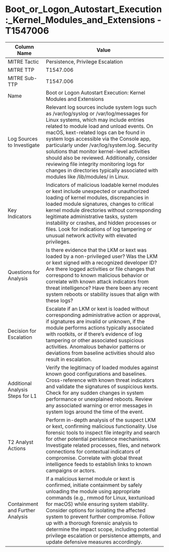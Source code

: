 # Boot_or_Logon_Autostart_Execution:_Kernel_Modules_and_Extensions - T1547006

| Column Name | Value |
|-------------|-------|
| MITRE Tactic | Persistence, Privilege Escalation |
| MITRE TTP | T1547.006 |
| MITRE Sub-TTP | T1547.006 |
| Name | Boot or Logon Autostart Execution: Kernel Modules and Extensions |
| Log Sources to Investigate | Relevant log sources include system logs such as /var/log/syslog or /var/log/messages for Linux systems, which may include entries related to module load and unload events. On macOS, kext-related logs can be found in system logs accessible via the Console app, particularly under /var/log/system.log. Security solutions that monitor kernel-level activities should also be reviewed. Additionally, consider reviewing file integrity monitoring logs for changes in directories typically associated with modules like /lib/modules/ in Linux. |
| Key Indicators | Indicators of malicious loadable kernel modules or kext include unexpected or unauthorized loading of kernel modules, discrepancies in loaded module signatures, changes to critical kernel module directories without corresponding legitimate administrative tasks, system instability or crashes, and hidden processes or files. Look for indications of log tampering or unusual network activity with elevated privileges. |
| Questions for Analysis | Is there evidence that the LKM or kext was loaded by a non-privileged user? Was the LKM or kext signed with a recognized developer ID? Are there logged activities or file changes that correspond to known malicious behavior or correlate with known attack indicators from threat intelligence? Have there been any recent system reboots or stability issues that align with these logs? |
| Decision for Escalation | Escalate if an LKM or kext is loaded without corresponding administrative action or approval, if signatures are invalid or unknown, if the module performs actions typically associated with rootkits, or if there’s evidence of log tampering or other associated suspicious activities. Anomalous behavior patterns or deviations from baseline activities should also result in escalation. |
| Additional Analysis Steps for L1 | Verify the legitimacy of loaded modules against known good configurations and baselines. Cross-reference with known threat indicators and validate the signatures of suspicious kexts. Check for any sudden changes in system performance or unexplained reboots. Review any associated warning or error messages in system logs around the time of the event. |
| T2 Analyst Actions | Perform in-depth analysis of the suspect LKM or kext, confirming malicious functionality. Use forensic tools to inspect file integrity and search for other potential persistence mechanisms. Investigate related processes, files, and network connections for contextual indicators of compromise. Correlate with global threat intelligence feeds to establish links to known campaigns or actors. |
| Containment and Further Analysis | If a malicious kernel module or kext is confirmed, initiate containment by safely unloading the module using appropriate commands (e.g., rmmod for Linux, kextunload for macOS) while ensuring system stability. Consider options for isolating the affected system to prevent further compromise. Follow up with a thorough forensic analysis to determine the impact scope, including potential privilege escalation or persistence attempts, and update defensive measures accordingly. |
